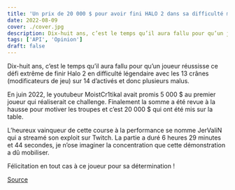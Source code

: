 ```yaml
---
title: 'Un prix de 20 000 $ pour avoir fini HALO 2 dans sa difficulté maximale'
date: 2022-08-09
cover: ./cover.jpg
description: Dix-huit ans, c’est le temps qu’il aura fallu pour qu’un joueur réussisse ce défi extrême de finir Halo 2 en difficulté légendaire...
tags: ['API', 'Opinion']
draft: false
---
```


Dix-huit ans, c’est le temps qu’il aura fallu pour qu’un joueur réussisse ce défi extrême de finir Halo 2 en difficulté légendaire avec les 13 crânes (modificateurs de jeu) sur 14 d’activés et donc plusieurs malus.

En juin 2022, le youtubeur MoistCr1tikal avait promis 5 000 $ au premier joueur qui réaliserait ce challenge. Finalement la somme a été revue à la hausse pour motiver les troupes et c’est 20 000 $ qui ont été mis sur la table.

L’heureux vainqueur de cette course à la performance se nomme JerValiN qui a streamé son exploit sur Twitch. La partie a duré 6 heures 29 minutes et 44 secondes, je n’ose imaginer la concentration que cette démonstration a dû mobiliser.

Félicitation en tout cas à ce joueur pour sa détermination !

[Source](https://geeko.lesoir.be/2022/08/07/il-remporte-20-000-en-terminant-le-fps-le-plus-dur/)